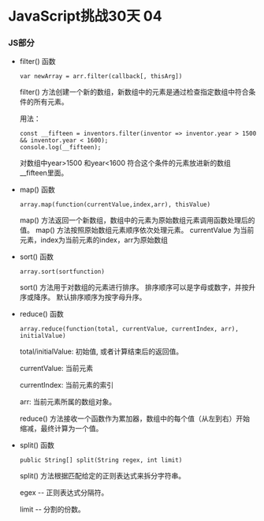 # JavaScript挑战30天 04

### JS部分
* filter() 函数

	```
	var newArray = arr.filter(callback[, thisArg])
	```
	filter() 方法创建一个新的数组，新数组中的元素是通过检查指定数组中符合条件的所有元素。
	
	用法：
	
	```
	const __fifteen = inventors.filter(inventor => inventor.year > 1500 && inventor.year < 1600);
    console.log(__fifteen);
	```
	对数组中year>1500 和year<1600 符合这个条件的元素放进新的数组__fifteen里面。
	
* map() 函数
	
	```
	array.map(function(currentValue,index,arr), thisValue)
	```
	map() 方法返回一个新数组，数组中的元素为原始数组元素调用函数处理后的值。
	map() 方法按照原始数组元素顺序依次处理元素。
	currentValue 为当前元素，index为当前元素的index，arr为原始数组
	
* sort() 函数

	```
	array.sort(sortfunction)
	```
	sort() 方法用于对数组的元素进行排序。
	排序顺序可以是字母或数字，并按升序或降序。
	默认排序顺序为按字母升序。
	
* reduce() 函数
	
	```
	array.reduce(function(total, currentValue, currentIndex, arr), initialValue)
	```
	total/initialValue:	初始值, 或者计算结束后的返回值。
	
	currentValue: 当前元素
	
	currentIndex: 当前元素的索引
	
	arr: 当前元素所属的数组对象。
	
	
	reduce() 方法接收一个函数作为累加器，数组中的每个值（从左到右）开始缩减，最终计算为一个值。
	
* split() 函数

	```
	public String[] split(String regex, int limit)
	```
	split() 方法根据匹配给定的正则表达式来拆分字符串。
	
	egex -- 正则表达式分隔符。
	
	limit -- 分割的份数。
	
	
	

	